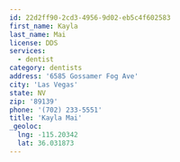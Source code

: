 ```yaml
---
id: 22d2ff90-2cd3-4956-9d02-eb5c4f602583
first_name: Kayla
last_name: Mai
license: DDS
services:
  - dentist
category: dentists
address: '6585 Gossamer Fog Ave'
city: 'Las Vegas'
state: NV
zip: '89139'
phone: '(702) 233-5551'
title: 'Kayla Mai'
_geoloc:
  lng: -115.20342
  lat: 36.031873
---
```

